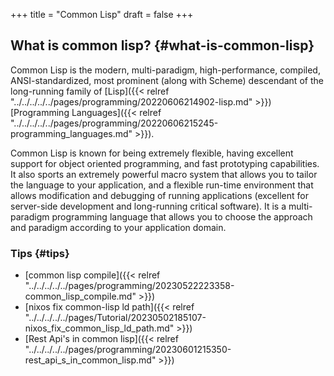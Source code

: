 +++
title = "Common Lisp"
draft = false
+++

## What is common lisp? {#what-is-common-lisp}

Common Lisp is the modern, multi-paradigm, high-performance, compiled, ANSI-standardized, most prominent (along with Scheme) descendant of the long-running family of [Lisp]({{< relref "../../../../../pages/programming/20220606214902-lisp.md" >}}) [Programming Languages]({{< relref "../../../../../pages/programming/20220606215245-programming_languages.md" >}}).

Common Lisp is known for being extremely flexible, having excellent support for object oriented programming, and fast prototyping capabilities. It also sports an extremely powerful macro system that allows you to tailor the language to your application, and a flexible run-time environment that allows modification and debugging of running applications (excellent for server-side development and long-running critical software). It is a multi-paradigm programming language that allows you to choose the approach and paradigm according to your application domain.


### Tips {#tips}

-   [common lisp compile]({{< relref "../../../../../pages/programming/20230522223358-common_lisp_compile.md" >}})
-   [nixos fix common-lisp ld path]({{< relref "../../../../../pages/Tutorial/20230502185107-nixos_fix_common_lisp_ld_path.md" >}})
-   [Rest Api's in common lisp]({{< relref "../../../../../pages/programming/20230601215350-rest_api_s_in_common_lisp.md" >}})
